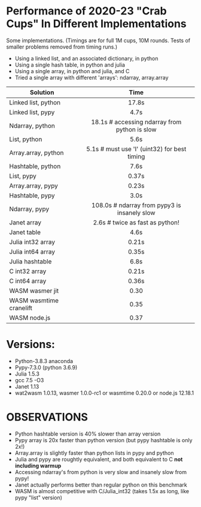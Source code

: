 # Performance of 2020-23 "Crab Cups" In Different Implementations

Some implementations. (Timings are for full 1M cups, 10M
rounds.  Tests of smaller problems removed from timing runs.)

* Using a linked list, and an associated dictionary, in python
* Using a single hash table, in python and julia
* Using a single array, in python and julia, and C
* Tried a single array with different 'arrays': ndarray, array.array

 Solution               |  Time
 -----------------------|:-------:
 Linked list, python    |  17.8s
 Linked list, pypy      |   4.7s
 Ndarray, python        |  18.1s     # accessing ndarray from python is slow
 List, python           |   5.6s
 Array.array, python    |   5.1s     # must use 'I' (uint32) for best timing
 Hashtable, python      |   7.6s
 List, pypy             |   0.37s
 Array.array, pypy      |   0.23s
 Hashtable, pypy        |   3.0s
 Ndarray, pypy          | 108.0s     # ndarray from pypy3 is insanely slow
 Janet array            |   2.6s     # twice as fast as python!
 Janet table            |   4.6s
 Julia int32 array      |   0.21s
 Julia int64 array      |   0.35s
 Julia hashtable        |   6.8s
 C int32 array          |   0.21s
 C int64 array          |   0.36s
 WASM wasmer jit        |   0.30
 WASM wasmtime cranelift|   0.35
 WASM node.js           |   0.37



# Versions:

* Python-3.8.3 anaconda
* Pypy-7.3.0 (python 3.6.9)
* Julia 1.5.3
* gcc 7.5 -O3
* Janet 1.13
* wat2wasm 1.0.13, wasmer 1.0.0-rc1 or wasmtime 0.20.0 or node.js 12.18.1

# OBSERVATIONS

* Python hashtable version is 40% slower than array version
* Pypy array is 20x faster than python version (but pypy hashtable is only 2x!)
* Array.array is slightly faster than python lists in pypy and python
* Julia and pypy are roughtly equivalent, and both equivalent to C
  **not including warmup**
* Accessing ndarray's from python is very slow and insanely slow from pypy!
* Janet actually performs better than regular python on this benchmark
* WASM is almost competitive with C/Julia_int32  (takes 1.5x as long, like pypy "list" version)

